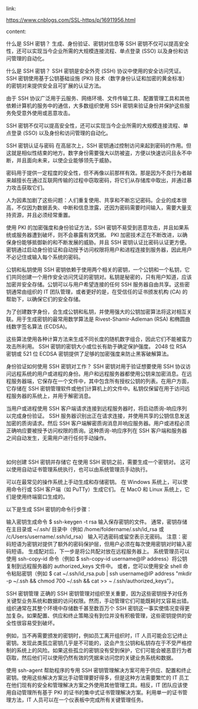 link:

https://www.cnblogs.com/SSL-https/p/16911956.html

content:

什么是 SSH 密钥？ 生成、身份验证、密钥对信息等
SSH 密钥不仅可以提高安全性，还可以实现当今企业所需的大规模连接流程、单点登录 (SSO) 以及身份和访问管理的自动化。

什么是 SSH 密钥？
SSH 密钥是安全外壳 (SSH) 协议中使用的安全访问凭证。 SSH 密钥使用基于公钥基础设施 (PKI) 技术（数字身份认证和加密的黄金标准）的密钥对来提供安全且可扩展的认证方法。

由于 SSH 协议广泛用于云服务、网络环境、文件传输工具、配置管理工具和其他依赖计算机的服务中的通信，大多数组织使用 SSH 密钥来验证身份并保护这些服务免受意外使用或恶意攻击。

SSH 密钥不仅可以提高安全性，还可以实现当今企业所需的大规模连接流程、单点登录 (SSO) 以及身份和访问管理的自动化。

SSH 密钥认证与密码
在高层次上，SSH 密钥通过控制访问来起到密码的作用。但这就是相似性结束的地方。数字身份需要强大以防被盗，方便以快速访问且永不中断，并且面向未来，以使企业能够领先于威胁。

密码用于提供一定程度的安全性，但不再像以前那样有效。那是因为不良行为者越来越擅长在通过互联网传输的过程中窃取密码，将它们从存储库中取出，并通过暴力攻击获取它们。

人为因素加剧了这些问题：人们重复使用、共享和不断忘记密码。企业的成本很高，不仅因为数据丢失、中断和信息泄露，还因为密码需要时间输入，需要大量支持资源，并且必须经常重置。

使用 PKI 的加密强度和身份验证方法，SSH 密钥不易受到恶意攻击，并且如果系统或服务器遭到破坏，则不会暴露有效凭据。 PKI 加密技术正在不断改进，以确保身份能够抵御新的和不断发展的威胁。并且 SSH 密钥认证比密码认证更方便。密钥通过启动身份验证和自动授予访问权限将用户和进程连接到服务器，因此用户不必记住或输入每个系统的密码。

公钥和私钥使用
SSH 密钥依赖于使用两个相关的密钥，一个公钥和一个私钥，它们共同创建一个用作安全访问凭证的密钥对。私钥是秘密的，只有用户知道，应该加密并安全存储。公钥可以与用户希望连接的任何 SSH 服务器自由共享。这些密钥通常由组织的 IT 团队管理，或者更好的是，在受信任的证书颁发机构 (CA) 的帮助下，以确保它们的安全存储。

为了创建数字身份，会生成公钥和私钥，并使用强大的公钥加密算法将这对相互关联。用于生成密钥的最常用数学算法是 Rivest-Shamir-Adleman (RSA) 和椭圆曲线数字签名算法 (ECDSA)。

这些算法使用各种计算方法来生成不同长度的随机数字组合，因此它们不能被蛮力攻击所利用。 SSH 密钥的密钥大小或位长有助于确定保护强度。 2048 位 RSA 密钥或 521 位 ECDSA 密钥提供了足够的加密强度来防止黑客破解算法。

身份验证如何使用 SSH 密钥对工作？
SSH 密钥对用于验证想要使用 SSH 协议访问远程系统的用户或进程的身份。用户和远程服务器都使用公钥来加密消息。在远程服务器端，它保存在一个文件中，其中包含所有授权公钥的列表。在用户方面，它存储在 SSH 密钥管理软件或他们计算机上的文件中。私钥仅保留在用于访问远程服务器的系统上，并用于解密消息。

当用户或进程使用 SSH 客户端请求连接到远程服务器时，将启动质询-响应序列以完成身份验证。 SSH 服务器识别出正在请求连接，并使用共享的公钥信息发送加密的质询请求。然后 SSH 客户端解密质询消息并响应服务器。用户或进程必须正确响应要被授予访问权限的质询。这种质询-响应序列在 SSH 客户端和服务器之间自动发生，无需用户进行任何手动操作。

​

如何创建 SSH 密钥并存储它
在使用 SSH 密钥之前，需要生成一个密钥对。 这可以使用自动证书管理系统执行，也可以由系统管理员手动执行。

可以在最常见的操作系统上手动生成和存储密钥。 在 Windows 系统上，可以使用命令行或 SSH 客户端（如 PuTTy）生成它们。 在 MacO 和 Linux 系统上，它们是使用终端窗口生成的。

以下是生成 SSH 密钥的命令行步骤：

输入密钥生成命令 $ ssh-keygen -t rsa
输入保存密钥的文件。 通常，密钥存储在主目录或 ~/.ssh/ 目录中（例如 /home/foldername/.ssh/id_rsa 或 /c/Users/username/.ssh/id_rsa）
输入可选密码或留空表示无密码。 注意：密码短语为密钥对提供了额外的密码保护层，但用户必须在每次使用密钥对时输入密码短语。
生成配对后，下一步是将公共配对放在远程服务器上。 系统管理员可以使用 ssh-copy-id 命令（例如 $ ssh-copy-id username@IP address）将公钥复制到远程服务器的 authorized_keys 文件中。 或者，您可以使用安全 shell 命令粘贴密钥（例如 $ cat ~/.ssh/id_rsa.pub | ssh username@IP address "mkdir -p ~/.ssh && chmod 700 ~/.ssh && cat >> ~ /.ssh/authorized_keys”）。

SSH 密钥管理
正确的 SSH 密钥管理对组织至关重要，因为这些密钥授予对任务关键型业务系统和数据的访问权限。然而，手动管理它们可能既耗时又容易出错。组织通常在其整个环境中存储数千甚至数百万个 SSH 密钥这一事实使情况变得更加复杂。如果配置、供应和终止策略没有到位并没有积极管理，这些密钥提供的安全性很容易受到破坏。

例如，当不再需要颁发的密钥时，例如员工离开组织时，IT 人员可能会忘记终止密钥。发现此类孤立密钥几乎是不可能的，这会产生公钥和私钥存在于不受严格控制的系统上的风险。如果这些孤立的密钥没有受到保护，它们可能会被恶意行为者窃取，然后他们可以使用仍然有效的凭据来访问您的关键业务系统和数据。

使用 ssh-agent 帮助程序的专用 SSH 密钥管理解决方案可用于供应、配置和终止密钥。使用这些解决方案比手动管理要好得多，但是这种方法需要繁忙的 IT 员工在他们现有的安全和管理解决方案之外使用其他管理工具。相反，IT 团队应该使用自动管理所有基于 PKI 的证书的集中式证书管理解决方案。利用单一的证书管理方法，IT 人员可以在一个仪表板中完成所有关键管理任务。